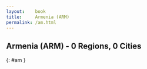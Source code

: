 ```yaml
---
layout:    book
title:     Armenia (ARM)
permalink: /am.html
---
```


## Armenia (ARM) - 0 Regions, 0 Cities
{: #am }






 
